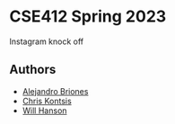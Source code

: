 
# CSE412 Spring 2023 

Instagram knock off


## Authors

- [Alejandro Briones]()
- [Chris Kontsis]()
- [Will Hanson]()
